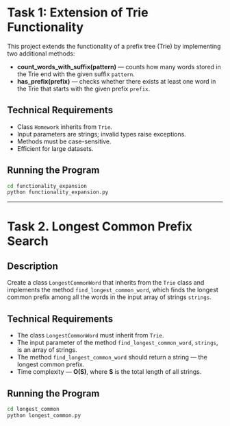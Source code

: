 # Task 1: Extension of Trie Functionality

This project extends the functionality of a prefix tree (Trie) by implementing two additional methods:

- **count_words_with_suffix(pattern)** — counts how many words stored in the Trie end with the given suffix `pattern`.
- **has_prefix(prefix)** — checks whether there exists at least one word in the Trie that starts with the given prefix `prefix`.


## Technical Requirements

- Class `Homework` inherits from `Trie`.
- Input parameters are strings; invalid types raise exceptions.
- Methods must be case-sensitive.
- Efficient for large datasets.


## Running the Program

```bash
cd functionality_expansion
python functionality_expansion.py
```
---

# Task 2. Longest Common Prefix Search

## Description

Create a class `LongestCommonWord` that inherits from the `Trie` class and implements the method `find_longest_common_word`, which finds the longest common prefix among all the words in the input array of strings `strings`.

## Technical Requirements

- The class `LongestCommonWord` must inherit from `Trie`.
- The input parameter of the method `find_longest_common_word`, `strings`, is an array of strings.
- The method `find_longest_common_word` should return a string — the longest common prefix.
- Time complexity — **O(S)**, where **S** is the total length of all strings.


## Running the Program

```bash
cd longest_common
python longest_common.py
```
